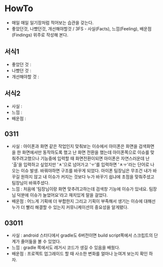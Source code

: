 # HowTo

- 매일 매일 일기장처럼 적어보는 습관을 갖는다.
- 좋았던것, 나빴던것, 개선해야할것 / 3FS - 사실(Facts), 느낌(Feeling), 배운점(Findings) 위주로 작성해 본다.

## 서식1
- 좋았던 것 :
- 나빴던 것 :
- 개선해야할 것 :

## 서식2
- 사실 :
- 느낌 :
- 배운점 :

## 0311
- 사실 : 아이폰과 화면 같은 작업인지 맞춰보는 이슈에서 아이폰은 화면을 검색화면을 한 화면에서만 동작하도록 했고 난 화면 전환을 했는데 아이폰쪽으로 이슈를 맞춰주려고했으나 기능중에 입력할 때 화면전환이되면 아이폰은 자연스러운데 난 '출'을 입력하고 싶었지만 'ㅊ'으로 넘어가고 'ㅜ'를 입력하면 'ㅊㅜ'라는 단어로 나오는 이슈 발생. 바꿔야하면 구조를 바꾸게 되었다. 아이폰 팀장님은 무조건 내가 바꾸길 원하지 않고 내 이슈가 커지는 것보다 누가 바꾸기 쉽냐에 초점을 맞춰주셨고 팀장님이 바꿔주셨다. 
- 느낌 : 처음에 '팀장님이랑 화면 맞추려고하는데 검색창 기능에 이슈가 있네요. 팀장님 덕분에 이슈가 늘었어요'라고 재치있게 말을 걸었다.
- 배운점 : 어느게 기획에 더 부합한지 그리고 기획이 부족해서 생기는 이슈에 대해선 누가 더 빨리 해결할 수 있는지 커뮤니케이션의 중요성을 알게됐다.

## 03011
- 사실 : android 스터디에서 gradle도 6버전이면 build script쪽에서 스크립트의 단계가 줄어듦을 볼 수 있었다.
- 느낌 : gradle 쪽에서도 레거시 코드가 생길 수 있음을 배웠다. 
- 배운점 : 프로젝트 업그레이드 할 때 사소한 변화를 얼마나 눈여겨 보는지 확인 하자.

